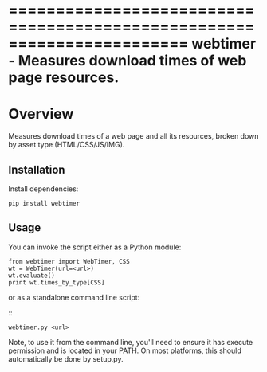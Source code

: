 =======================================================================
webtimer - Measures download times of web page resources.
=======================================================================

Overview
========

Measures download times of a web page and all its resources, broken down
by asset type (HTML/CSS/JS/IMG).

Installation
------------

Install dependencies:

    pip install webtimer

Usage
-----

You can invoke the script either as a Python module:

    from webtimer import WebTimer, CSS
    wt = WebTimer(url=<url>)
    wt.evaluate()
    print wt.times_by_type[CSS]

or as a standalone command line script:

::    

    webtimer.py <url>
    
Note, to use it from the command line, you'll need to ensure it has execute
permission and is located in your PATH. On most platforms, this should
automatically be done by setup.py.
